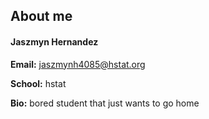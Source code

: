 ## About me

#### Jaszmyn Hernandez

**Email:** jaszmynh4085@hstat.org

**School:** hstat

**Bio:**
bored student that just wants to go home